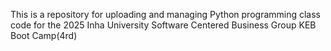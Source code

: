 This is a repository for uploading and managing Python programming class code for the 2025 Inha University Software Centered Business Group KEB Boot Camp(4rd)
